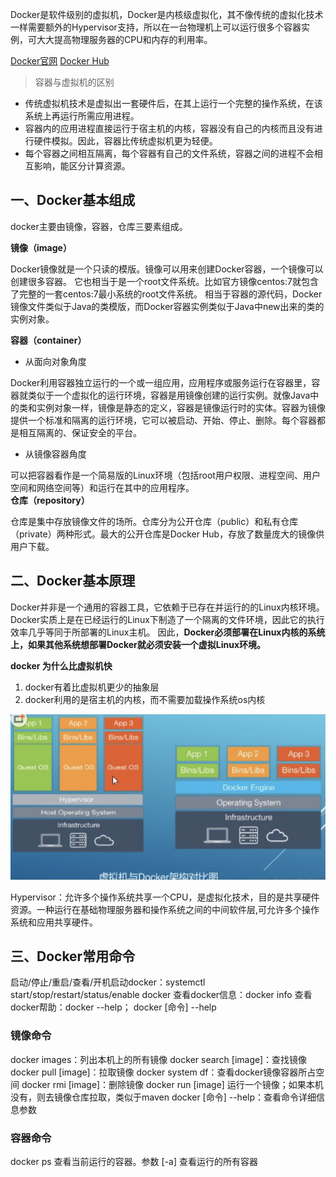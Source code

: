 Docker是软件级别的虚拟机，Docker是内核级虚拟化，其不像传统的虚拟化技术一样需要额外的Hypervisor支持，所以在一台物理机上可以运行很多个容器实例，可大大提高物理服务器的CPU和内存的利用率。

[Docker官网](https://docs.docker.com)
[Docker Hub](https://hub.docker.com)

>容器与虚拟机的区别

- 传统虚拟机技术是虚拟出一套硬件后，在其上运行一个完整的操作系统，在该系统上再运行所需应用进程。
- 容器内的应用进程直接运行于宿主机的内核，容器没有自己的内核而且没有进行硬件模拟。因此，容器比传统虚拟机更为轻便。
- 每个容器之间相互隔离，每个容器有自己的文件系统，容器之间的进程不会相互影响，能区分计算资源。

## 一、Docker基本组成

docker主要由镜像，容器，仓库三要素组成。

**镜像（image）**

Docker镜像就是一个只读的模版。镜像可以用来创建Docker容器，一个镜像可以创建很多容器。
它也相当于是一个root文件系统。比如官方镜像centos:7就包含了完整的一套centos:7最小系统的root文件系统。
相当于容器的源代码，Docker镜像文件类似于Java的类模版，而Docker容器实例类似于Java中new出来的类的实例对象。

**容器（container）**

- 从面向对象角度 

Docker利用容器独立运行的一个或一组应用，应用程序或服务运行在容器里，容器就类似于一个虚拟化的运行环境，容器是用镜像创建的运行实例。就像Java中的类和实例对象一样，镜像是静态的定义，容器是镜像运行时的实体。容器为镜像提供一个标准和隔离的运行环境，它可以被启动、开始、停止、删除。每个容器都是相互隔离的、保证安全的平台。

- 从镜像容器角度

可以把容器看作是一个简易版的Linux环境（包括root用户权限、进程空间、用户空间和网络空间等）和运行在其中的应用程序。
​	
**仓库（repository）**

仓库是集中存放镜像文件的场所。仓库分为公开仓库（public）和私有仓库（private）两种形式。最大的公开仓库是Docker Hub，存放了数量庞大的镜像供用户下载。

## 二、Docker基本原理

Docker并非是一个通用的容器工具，它依赖于已存在并运行的的Linux内核环境。Docker实质上是在已经运行的Linux下制造了一个隔离的文件环境，因此它的执行效率几乎等同于所部署的Linux主机。
因此，**Docker必须部署在Linux内核的系统上，如果其他系统想部署Docker就必须安装一个虚拟Linux环境。**

**docker 为什么比虚拟机快**

1. docker有着比虚拟机更少的抽象层
2. docker利用的是宿主机的内核，而不需要加载操作系统os内核

![9yzyw](assets/9yzyw.png)

Hypervisor：允许多个操作系统共享一个CPU，是虚拟化技术，目的是共享硬件资源。一种运行在基础物理服务器和操作系统之间的中间软件层,可允许多个操作系统和应用共享硬件。

## 三、Docker常用命令

启动/停止/重启/查看/开机启动docker：systemctl start/stop/restart/status/enable docker
查看docker信息：docker info
查看docker帮助：docker --help；  docker [命令] --help 

### 镜像命令

docker images：列出本机上的所有镜像
docker search [image]：查找镜像
docker pull [image]：拉取镜像
docker system df：查看docker镜像容器所占空间
docker rmi [image]：删除镜像
docker run [image] 运行一个镜像；如果本机没有，则去镜像仓库拉取，类似于maven
docker [命令] --help：查看命令详细信息参数

### 容器命令

docker ps 查看当前运行的容器。参数 [-a] 查看运行的所有容器





